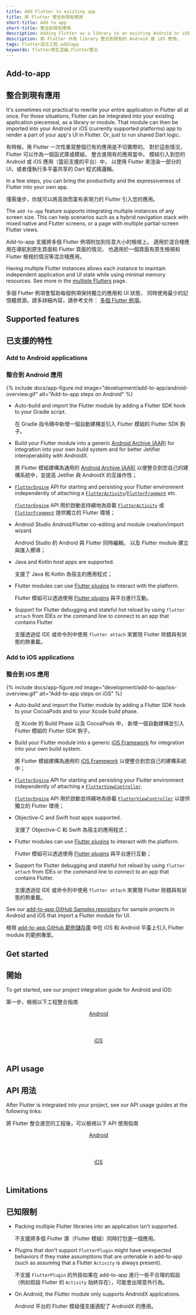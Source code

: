 ```yaml
---
title: Add Flutter to existing app
title: 將 Flutter 整合到現有應用
short-title: Add to app
short-title: 整合到現有應用
description: Adding Flutter as a library to an existing Android or iOS app.
description: 將 Flutter 作為 library 整合到現有的 Android 或 iOS 應用。
tags: Flutter混合工程,add2app
keywords: Flutter原生混編,Flutter整合
---
```


## Add-to-app

## 整合到現有應用

It's sometimes not practical to rewrite your entire application in
Flutter all at once. For those situations,
Flutter can be integrated into your existing
application piecemeal, as a library or module.
That module can then be imported into your Android or iOS
(currently supported platforms) app to render a part of your
app's UI in Flutter. Or, just to run shared Dart logic.

有時候，用 Flutter 一次性重寫整個已有的應用是不切實際的。
對於這些情況，Flutter 可以作為一個函式庫或模組，
整合進現有的應用當中。
模組引入到您的 Android 或 iOS 應用（當前支援的平台）中，
以使用 Flutter 來渲染一部分的 UI，或者僅執行多平臺共享的 Dart 程式碼邏輯。

In a few steps, you can bring the productivity and the expressiveness of
Flutter into your own app.

僅需幾步，你就可以將高效而富有表現力的 Flutter 引入您的應用。

The `add-to-app` feature supports integrating multiple instances of any screen size.
This can help scenarios such as a hybrid navigation stack with mixed
native and Flutter screens, or a page with multiple partial-screen Flutter
views.

Add-to-app 支援將多個 Flutter 例項附加到任意大小的檢視上。
適用於混合棧應用在導航到原生頁面和 Flutter 頁面的情況，
也適用於一個頁面有原生檢視和 Flutter 檢視的情況等混合棧應用。

Having multiple Flutter instances allows each instance to maintain
independent application and UI state while using minimal
memory resources. See more in the [multiple Flutters][] page.

多個 Flutter 例項會幫助每個例項保持獨立的應用和 UI 狀態，
同時使用最少的記憶體資源。請多詳細內容，請參考文件：
[多個 Flutter 例項][multiple Flutters]。 

## Supported features

## 已支援的特性

### Add to Android applications

### 整合到 Android 應用

{% include docs/app-figure.md image="development/add-to-app/android-overview.gif" alt="Add-to-app steps on Android" %}

* Auto-build and import the Flutter module by adding a
  Flutter SDK hook to your Gradle script.

  在 Gradle 指令碼中新增一個自動建構並引入 Flutter 模組的 Flutter SDK 鉤子。

* Build your Flutter module into a generic
  [Android Archive (AAR)][] for integration into your
  own build system and for better Jetifier interoperability
  with AndroidX.

  將 Flutter 模組建構為通用的 [Android Archive (AAR)][Android Archive (AAR)]
  以便整合到您自己的建構系統中，並提高 Jetifier 與 AndroidX 的互操作性；

* [`FlutterEngine`][java-engine] API for starting and persisting
  your Flutter environment independently of attaching a
  [`FlutterActivity`][]/[`FlutterFragment`][] etc.

  [`FlutterEngine`][java-engine] API 用於啟動並持續地為掛載 
  [`FlutterActivity`][] 或 [`FlutterFragment`][] 提供獨立的 Flutter 環境；

* Android Studio Android/Flutter co-editing and module
  creation/import wizard.

  Android Studio 的 Android 與 Flutter 同時編輯，
  以及 Flutter module 建立與匯入嚮導；

* Java and Kotlin host apps are supported.

  支援了 Java 和 Kotlin 為宿主的應用程式；

* Flutter modules can use [Flutter plugins][] to interact
  with the platform.

  Flutter 模組可以透過使用 [Flutter plugins][] 與平台進行互動。

* Support for Flutter debugging and stateful hot reload by
  using `flutter attach` from IDEs or the command line to
  connect to an app that contains Flutter.

  支援透過從 IDE 或命令列中使用 `flutter attach` 
  來實現 Flutter 除錯與有狀態的熱重載。

### Add to iOS applications

### 整合到 iOS 應用

{% include docs/app-figure.md image="development/add-to-app/ios-overview.gif" alt="Add-to-app steps on iOS" %}

* Auto-build and import the Flutter module by adding a Flutter
  SDK hook to your CocoaPods and to your Xcode build phase.

  在 Xcode 的 Build Phase 以及 CocoaPods 中，
  新增一個自動建構並引入 Flutter 模組的 Flutter SDK 鉤子。
  
* Build your Flutter module into a generic [iOS Framework][]
  for integration into your own build system.

  將 Flutter 模組建構為通用的 [iOS Framework][]
  以便整合到您自己的建構系統中；
  
* [`FlutterEngine`][ios-engine] API for starting and persisting
  your Flutter environment independently of attaching a
  [`FlutterViewController`][].

  [`FlutterEngine`][ios-engine] API 用於啟動並持續地為掛載
  [`FlutterViewController`][] 以提供獨立的 Flutter 環境；
  
* Objective-C and Swift host apps supported.

  支援了 Objective-C 和 Swift 為宿主的應用程式；
  
* Flutter modules can use [Flutter plugins][] to interact
  with the platform.

  Flutter 模組可以透過使用 [Flutter plugins][] 與平台進行互動；
  
- Support for Flutter debugging and stateful hot reload by
  using `flutter attach` from IDEs or the command line to
  connect to an app that contains Flutter.

  支援透過從 IDE 或命令列中使用 `flutter attach` 
  來實現 Flutter 除錯與有狀態的熱重載。

See our [add-to-app GitHub Samples repository][]
for sample projects in Android and iOS that import
a Flutter module for UI.

檢視 [add-to-app GitHub 範例儲存庫](https://github.com/flutter/samples/tree/master/experimental/add_to_app)
中在 iOS 和 Android 平臺上引入 Flutter module 的範例專案。 

## Get started

## 開始

To get started, see our project integration guide for
Android and iOS:

第一步，檢視以下工程整合指南

<div class="card-deck mb-8">
  <a class="card" href="{{site.url}}/add-to-app/android/project-setup">
    <div class="card-body">
      <header class="card-title text-center m-0">
        Android
      </header>
    </div>
  </a>
  <a class="card" href="{{site.url}}/add-to-app/ios/project-setup">
    <div class="card-body">
      <header class="card-title text-center m-0">
        iOS
      </header>
    </div>
  </a>
</div>

## API usage

## API 用法

After Flutter is integrated into your project,
see our API usage guides at the following links:

將 Flutter 整合進您的工程後，可以檢視以下 API 使用指南

<div class="card-deck mb-8">
  <a class="card" href="{{site.url}}/add-to-app/android/add-flutter-screen">
    <div class="card-body">
      <header class="card-title text-center m-0">
        Android
      </header>
    </div>
  </a>
  <a class="card" href="{{site.url}}/add-to-app/ios/add-flutter-screen">
    <div class="card-body">
      <header class="card-title text-center m-0">
        iOS
      </header>
    </div>
  </a>
</div>

## Limitations

## 已知限制

* Packing multiple Flutter libraries into an
  application isn't supported.

  不支援將多個 Flutter 庫（Flutter 模組）同時打包進一個應用。
  
* Plugins that don't support `FlutterPlugin` might have unexpected
  behaviors if they make assumptions that are untenable in add-to-app
  (such as assuming that a Flutter `Activity` is always present).

  不支援 `FlutterPlugin` 的外掛如果在 add-to-app 進行一些不合理的假設
  （例如假設 Flutter 的 `Activity` 始終存在），可能會出現意外行為。

* On Android, the Flutter module only supports AndroidX applications.

  Android 平台的 Flutter 模組僅支援適配了 AndroidX 的應用。

[add-to-app GitHub Samples repository]: {{site.github}}/flutter/samples/tree/main/add_to_app
[Android Archive (AAR)]: {{site.android-dev}}/studio/projects/android-library
[Flutter plugins]: {{site.pub}}/flutter
[`FlutterActivity`]: {{site.api}}/javadoc/io/flutter/embedding/android/FlutterActivity.html
[java-engine]: {{site.api}}/javadoc/io/flutter/embedding/engine/FlutterEngine.html
[ios-engine]: {{site.api}}/objcdoc/Classes/FlutterEngine.html
[FlutterFire]: {{site.github}}/FirebaseExtended/flutterfire/tree/master/packages
[`FlutterFragment`]: {{site.api}}/javadoc/io/flutter/embedding/android/FlutterFragment.html
[`FlutterPlugin`]: {{site.api}}/javadoc/io/flutter/embedding/engine/plugins/FlutterPlugin.html
[`FlutterViewController`]: {{site.api}}/objcdoc/Classes/FlutterViewController.html
[iOS Framework]: {{site.apple-dev}}/library/archive/documentation/MacOSX/Conceptual/BPFrameworks/Concepts/WhatAreFrameworks.html
[maintained by the Flutter team]: {{site.repo.plugins}}/tree/main/packages
[multiple Flutters]: {{site.url}}/add-to-app/multiple-flutters

